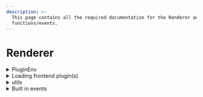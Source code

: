 ```yaml
---
description: >-
  This page contains all the required documentation for the Renderer and its
  functions/events.
---
```


# Renderer

<details>

<summary>PluginEnv</summary>

When plugins are loaded in Cider the `constructor()` in the plugin class is passed a `PluginEnv` object, this object contains:

* `app` - The Electron app
* `store` - Electron Store
* `utils` - Cider utils
* `win` - The renderer window
* `dir` - Path to the plugin directory
* `dirName` - Plugin directory name

</details>

<details>

<summary>Loading frontend plugin(s)</summary>

To load a front end plugin (typically named `index.frontend.js`) from `index.js` `PluginEnv.utils.loadJSFrontend(path: string)` is used.

Example: `PluginEnv.utils.loadJSFrontend(path.join(PluginEnv.dir, "index.frontend.js"))`

</details>

<details>

<summary>utils</summary>

* `getPath(path: string)` - Returns path used by Cider by name.
  * `srcPath` - src/ folder
  * `rendererPath` - renderer/ folder
  * `mainPath` - main/ path
  * `resourcePath` - resources/ path
  * `i18nPath` - i18n/ path
  * `ciderCache` - Cider cache path
  * `themes` - Themes
  * `plugins` - Plugins
* `getLocale(language: string, key: string)`
  * Fetches the i18n locale for the given language.
* `getStoreValue(key: string)`
  * Gets a store value
* `getStore()`
  * Returns store
* `setStoreValue(key: string, value: any)`
  * Sets a store value
* `getWindow()`
  * Gets the renderer window
* `loadJSFrontend(path: string)`
  * Loads a JavaScript file into the renderer, this is the main method of loading front end plugins.
* `playback.` - Controls playback
  * `.play()` - Play
  * `.pause()` - Pause
  * `.playPause()` - Toggles playback
  * `.next()` - Next track in queue
  * `.previous()` - Previous track in queue

</details>

<details>

<summary>Built in events</summary>

Cider plugins support these methods by default, however more can be made with the use of ipcMain and ipcRenderer

* `onReady(win)` - (Required) Executes when the back end is ready
* `onRendererReady()` - Executes when the renderer has finished loading (app.init())
* `onPlaybackStateDidChange(attributes)` - Executes when playback state changes, passes song attributes
* `onNowPlayingItemDidChange(attributes)` - Executes when song changes, passes song attributes
* `onBeforeQuit` - Executes before Cider quits

</details>

